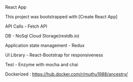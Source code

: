 React App

This project was bootstrapped with [Create React App]

API Calls - Fetch API

DB - NoSql Cloud Storage(restdb.io)

Application state management - Redux

UI Library - React-Bootstrap for responsiveness

Test - Enzyme with mocha and chai

Dockerized : https://hub.docker.com/r/muthu1988/ancestry/
